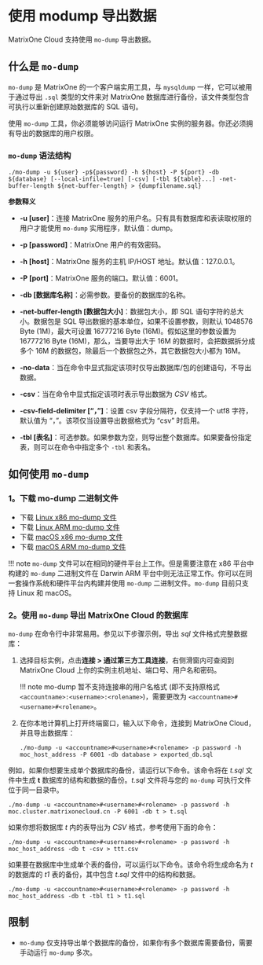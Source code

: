 # 使用 modump 导出数据

MatrixOne Cloud 支持使用 `mo-dump` 导出数据。

## 什么是 `mo-dump`

`mo-dump` 是 MatrixOne 的一个客户端实用工具，与 `mysqldump` 一样，它可以被用于通过导出 `.sql` 类型的文件来对 MatrixOne 数据库进行备份，该文件类型包含可执行以重新创建原始数据库的 SQL 语句。

使用 `mo-dump` 工具，你必须能够访问运行 MatrixOne 实例的服务器。你还必须拥有导出的数据库的用户权限。

### `mo-dump` 语法结构

```
./mo-dump -u ${user} -p${password} -h ${host} -P ${port} -db ${database} [--local-infile=true] [-csv] [-tbl ${table}...] -net-buffer-length ${net-buffer-length} > {dumpfilename.sql}
```

**参数释义**

- **-u [user]**：连接 MatrixOne 服务的用户名。只有具有数据库和表读取权限的用户才能使用 `mo-dump` 实用程序，默认值：dump。

- **-p [password]**：MatrixOne 用户的有效密码。

- **-h [host]**：MatrixOne 服务的主机 IP/HOST 地址。默认值：127.0.0.1。

- **-P [port]**：MatrixOne 服务的端口。默认值：6001。

- **-db [数据库名称]**：必需参数。要备份的数据库的名称。

- **-net-buffer-length [数据包大小]**：数据包大小，即 SQL 语句字符的总大小。数据包是 SQL 导出数据的基本单位，如果不设置参数，则默认 1048576 Byte (1M)，最大可设置 16777216 Byte (16M)。假如这里的参数设置为 16777216 Byte (16M)，那么，当要导出大于 16M 的数据时，会把数据拆分成多个 16M 的数据包，除最后一个数据包之外，其它数据包大小都为 16M。

- **-no-data**：当在命令中显式指定该项时仅导出数据库/包的创建语句，不导出数据。

- **-csv**：当在命令中显式指定该项时表示导出数据为 *CSV* 格式。

- **-csv-field-delimiter [“，”]**：设置 csv 字段分隔符，仅支持一个 utf8 字符，默认值为 “，”。该项仅当设置导出数据格式为 “csv” 时启用。

- **-tbl [表名]**：可选参数。如果参数为空，则导出整个数据库。如果要备份指定表，则可以在命令中指定多个 `-tbl` 和表名。

## 如何使用 `mo-dump`

### 1。下载 mo-dump 二进制文件

- 下载 [Linux x86 mo-dump 文件](https://github.com/matrixorigin/artwork/blob/main/docs/download/modump/linux-x86/mo-dump)
- 下载 [Linux ARM mo-dump 文件](https://github.com/matrixorigin/artwork/blob/main/docs/download/modump/linuxarm/mo-dump)
- 下载 [macOS x86 mo-dump 文件](https://github.com/matrixorigin/artwork/blob/main/docs/download/modump/osx86/mo-dump)
- 下载 [macOS ARM mo-dump 文件](https://github.com/matrixorigin/artwork/blob/main/docs/download/modump/osarm/mo-dump)

!!! note
    `mo-dump` 文件可以在相同的硬件平台上工作。但是需要注意在 x86 平台中构建的 `mo-dump` 二进制文件在 Darwin ARM 平台中则无法正常工作。你可以在同一套操作系统和硬件平台内构建并使用 `mo-dump` 二进制文件。`mo-dump` 目前只支持 Linux 和 macOS。

### 2。使用 `mo-dump` 导出 MatrixOne Cloud 的数据库

`mo-dump` 在命令行中非常易用。参见以下步骤示例，导出 *sql* 文件格式完整数据库：

1. 选择目标实例，点击**连接 > 通过第三方工具连接**，右侧滑窗内可查阅到 MatrixOne Cloud 上你的实例主机地址、端口号、用户名和密码。

    !!! note
        mo-dump 暂不支持连接串的用户名格式 (即不支持原格式 `<accountname>:<username>:<rolename>`)，需要更改为 `<accountname>#<username>#<rolename>`。

2. 在你本地计算机上打开终端窗口，输入以下命令，连接到 MatrixOne Cloud，并且导出数据库：

    ```
    ./mo-dump -u <accountname>#<username>#<rolename> -p password -h moc_host_address -P 6001 -db database > exported_db.sql
    ```

例如，如果你想要生成单个数据库的备份，请运行以下命令。该命令将在 *t.sql* 文件中生成 **t** 数据库的结构和数据的备份。*t.sql* 文件将与您的 `mo-dump` 可执行文件位于同一目录中。

```
./mo-dump -u <accountname>#<username>#<rolename> -p password -h moc.cluster.matrixonecloud.cn -P 6001 -db t > t.sql
```

如果你想将数据库 *t* 内的表导出为 *CSV* 格式，参考使用下面的命令：

```
./mo-dump -u <accountname>#<username>#<rolename> -p password -h moc_host_address -db t -csv > ttt.csv
```

如果要在数据库中生成单个表的备份，可以运行以下命令。该命令将生成命名为 *t* 的数据库的 *t1* 表的备份，其中包含 *t.sql* 文件中的结构和数据。

```
./mo-dump -u <accountname>#<username>#<rolename> -p password -h moc_host_address -db t -tbl t1 > t1.sql
```

## 限制

- `mo-dump` 仅支持导出单个数据库的备份，如果你有多个数据库需要备份，需要手动运行 `mo-dump` 多次。
